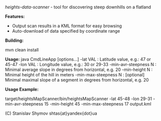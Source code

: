 *heights-data-scanner* - tool for discovering steep downhills on a flatland

**Features:**

- Output scan results in a KML format for easy browsing
- Auto-download of data specified by coordinate range

**Building:**

mvn clean install

**Usage:**
    java CmdLineApp [options...] <outputfile>
    -lat VAL             : Latitude value, e.g.: 47 or 45-47
    -lon VAL             : Longitude value, e.g.: 30 or 29-33
    -min-avr-steepness N : Minimal average slope in degrees from horizontal, e.g.
                        20
    -min-height N        : Minimal height of the hill in meters
    -min-max-steepness N : [optional] Minimal maximal slope of a segment in
                        degrees from horizontal, e.g. 20


**Usage Example:**

target/heightsMapScanner/bin/heightsMapScanner -lat 45-48 -lon 29-31 -min-avr-steepness 15 -min-height 45 -min-max-steepness 17 output.kml


(C) Stanislav Shymov
shtas{at}yandex{dot}ua
